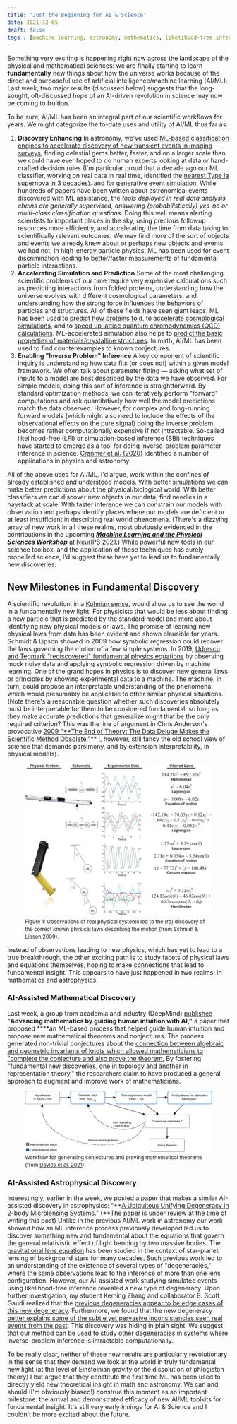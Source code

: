 ```yaml
---
title: 'Just the Beginning for AI & Science'
date: 2021-12-05
draft: false
tags : [machine learning, astronomy, mathematics, likelihood-free inference, microlensing, arxiv]
---
```


Something very exciting is happening right now across the landscape of the physical and mathematical sciences: we are finally starting to learn **fundamentally** new things about how the universe works because of the direct and purposeful use of artificial intelligence/machine learning (AI/ML). Last week, two major results (discussed below) suggests that the long-sought, oft-discussed hope of an AI-driven revolution in science may now be coming to fruition.

To be sure, AI/ML has been an integral part of our scientific workflows for years. We might categorize the to-date uses and utility of AI/ML thus far as: 

1. **Discovery Enhancing** 
In astronomy, we've used [ML-based classification engines to accelerate discovery of new transient events in imaging surveys](https://ui.adsabs.harvard.edu/abs/2012PASP..124.1175B/abstract), finding celestial gems better, faster, and on a larger scale than we could have ever hoped to do human experts looking at data or hand-crafted decision rules (I'm particular proud that a decade ago our ML classifier, working on real data in real time, identified the [nearest Type Ia supernova in 3 decades](https://newscenter.lbl.gov/2011/08/25/supernova/)). and for [generative event simulation](https://ui.adsabs.harvard.edu/abs/2018PhRvD..97a4021P/abstract).  While hundreds of papers have been written about astronomical events discovered with ML assistance, the *tools deployed in real data analysis chains are generally supervised, answering (probabilistically) yes-no or multi-class classification questions*. Doing this well means alerting scientists to important places in the sky, using precious followup resources more efficiently, and accelerating the time from data taking to scientifically relevant outcomes. We may find more of the sort of objects and events we already knew about or perhaps new objects and events we had not. In high-energy particle physics, ML has been used for event discrimination leading to better/faster measurements of fundamental particle interactions.
2. **Accelerating Simulation and Prediction**
Some of the most challenging scientific problems of our time require very expensive calculations such as predicting interactions from folded proteins, understanding how the universe evolves with different cosmological parameters, and understanding how the strong force influences the behaviors of particles and structures. All of these fields have seen giant leaps: ML has been used to [predict how proteins fold](https://www.nature.com/articles/d41586-020-03348-4),  to [accelerate cosmological simulations](https://www.cmu.edu/news/stories/archives/2021/may/machine-learning-cosmology.html), and to [speed up lattice quantum chromodynamics (QCD) calculations](https://journals.aps.org/prd/abstract/10.1103/PhysRevD.97.094506). ML-accelerated simulation also helps to [predict the basic properties of materials/crystalline structures](https://www.nature.com/articles/s41467-020-19964-7). In math, AI/ML has been used to find counterexamples to known conjectures.
3. **Enabling "Inverse Problem" Inference** 
A key component of scientific inquiry is understanding how data fits (or does not) within a given model framework. We often talk about parameter fitting — asking what set of inputs to a model are best described by the data we have observed. For simple models, doing this sort of inference is straightforward. By standard optimization methods, we can iteratively perform "forward" computations and ask quantitatively how well the model predictions match the data observed. However, for complex and long-running forward models (which might also need to include the effects of the observational effects on the pure signal) doing the inverse problem becomes rather computationally expensive if not intractable. So-called likelihood-free (LFI) or simulation-based inference (SBI) techniques have started to emerge as a tool for doing inverse-problem parameter inference in science. [Cranmer et al. (2020)](https://www.pnas.org/content/117/48/30055) identified a number of applications in physics and astronomy.

All of the above uses for AI/ML, I'd argue, work within the confines of already established and understood models. With better simulations we can make better predictions about the physical/biological world. With better classifiers we can discover new objects in our data, find needles in a haystack at scale. With faster inference we can constrain our models with observation and perhaps identify places where our models are deficient or at least insufficient in describing real world phenomena. (There's a dizzying array of new work in all these realms, most obviously evidenced in the contributions in the upcoming ***[Machine Learning and the Physical Sciences Workshop](https://neurips.cc/Conferences/2021/Schedule?showEvent=21862)*** at [NeurIPS 2021](https://neurips.cc/Conferences/2021/).) While powerful new tools in our science toolbox, and the application of these techniques has surely propelled science, I'd suggest these have yet to lead us to fundamentally new discoveries. 

## New Milestones in Fundamental Discovery

A scientific revolution, in a [Kuhnian sense](https://www.nature.com/articles/484164a), would allow us to see the world in a fundamentally new light. For physicists that would be less about finding a new particle that is predicted by the standard model and more about identifying new physical models or laws. The promise of learning new physical laws from data has been evident and shown plausible for years. Schmidt & Lipson showed in 2009 how symbolic regression could recover the laws governing the motion of a few simple systems. In 2019, [Udrescu and Tegmark "rediscovered" fundamental physics equations](https://arxiv.org/abs/1905.11481) by observing mock noisy data and applying symbolic regression driven by machine learning. One of the grand hopes in physics is to discover new general laws or principles by showing experimental data to a machine. The machine, in turn, could propose an interpretable understanding of the phenomena which would presumably be applicable to other similar physical situations. (Note there's a reasonable question whether such discoveries absolutely must be interpretable for them to be considered fundamental: so long as they make accurate predictions that generalize might that be the only required criterion?  This was the line of argument in Chris Anderson's provocative [2009 "**The End of Theory: The Data Deluge Makes the Scientific Method Obsolete](https://www.wired.com/2008/06/pb-theory/)."** I, however, still fancy the old school view of science that demands parsimony, and by extension interpretability, in physical models).

<figure>
<img src="324_81_f3.jpeg" alt="Figure 1: Observations of real physical systems led to the (re) discovery of the correct known physical laws describing the motion (from [Schmidt & Lipson 2009](https://www.science.org/doi/10.1126/science.1165893))">
<figcaption><small>
Figure 1: Observations of real physical systems led to the (re) discovery of the correct known physical laws describing the motion (from <a link="https://www.science.org/doi/10.1126/science.1165893">Schmidt & Lipson 2009</a>).</small>
</figcaption>
</figure>

Instead of observations leading to new physics, which has yet to lead to a true breakthrough, the other exciting path is to study facets of physical laws and equations themselves, hoping to make connections that lead to fundamental insight. This appears to have just happened in two realms: in mathematics and astrophysics.

### AI-Assisted Mathematical Discovery

Last week, a group from academia and industry (DeepMind) [published](https://www.nature.com/articles/s41586-021-04086-x) "**Advancing mathematics by guiding human intuition with AI,"** a paper that proposed ****an ML-based process that helped guide human intuition and propose new mathematical theorems and conjectures. The process generated non-trivial conjectures about the [connection between algebraic and geometric invariants of knots which allowed mathematicians to "complete the conjecture and also prove the theorem.](https://www.newscientist.com/article/2299564-deepmind-ai-collaborates-with-humans-on-two-mathematical-breakthroughs/) By fostering "fundamental new discoveries, one in topology and another in representation theory," the researchers claim to have produced a general approach to augment and improve work of mathematicians.

<figure>
<img src="41586_2021_4086_Fig1_HTML.png" alt="Workflow for generating conjectures and proving mathematical theorems (from Davies et al."</img> 
<figcaption>
<small> Workflow for generating conjectures and proving mathematical theorems (from <a href="https://www.nature.com/articles/s41586-021-04086-x">Davies et al. 2021</a>).
</small>
</figure>

### AI-Assisted Astrophysical Discovery

Interestingly, earlier in the week, we posted a paper that makes a similar AI-assisted discovery in astrophysics: "**[A Ubiquitous Unifying Degeneracy in 2-body Microlensing Systems](https://arxiv.org/abs/2111.13696)."  (**The paper is under review at the time of writing this post) Unlike in the previous AI/ML work in astronomy our work showed how an ML inference process previously developed led us to discover something new and fundamental about the equations that govern the general relativistic effect of light bending by two massive bodies. The [gravitational lens equation](https://en.wikipedia.org/wiki/Gravitational_lensing_formalism#Thin_lens_approximation) has been studied in the context of star-planet lensing of background stars for many decades. Such previous work led to an understanding of the existence of several types of "degeneracies," where the same observations lead to the inference of more than one lens configuration. However, our AI-assisted work studying simulated events using likelihood-free inference revealed a new type of degeneracy. Upon further investigation, my student Keming Zhang and collaborator B. Scott Gaudi realized that the [previous degeneracies appear to be edge cases of this new degeneracy](https://twitter.com/bsgaudi/status/1466452287770005509). Furthermore, we found that the new degeneracy [better explains some of the subtle yet pervasive inconsistencies seen real events from the past](https://twitter.com/bsgaudi/status/1466452337241772035). This discovery was hiding in plain sight. We suggest that our method can be used to study other degeneracies in systems where inverse-problem inference is intractable computationally.

To be really clear, neither of these new results are particularly revolutionary in the sense that they demand we look at the world in truly fundamental new light (at the level of Einsteinian gravity or the dissolution of phlogiston theory) I but argue that they constitute the first time ML has been used to directly yield new theoretical insight in math and astronomy. We can and should (I'm obviously biased!) construe this moment as an important milestone: the arrival and demonstrated efficacy of new AI/ML toolkits for fundamental insight. It's still very early innings for AI & Science and I couldn't be more excited about the future.